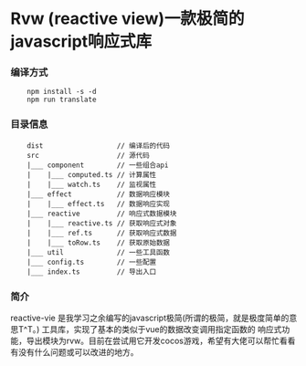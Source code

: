 # Rvw (reactive view)一款极简的javascript响应式库
### 编译方式
```
    npm install -s -d
    npm run translate
```
### 目录信息
```
    dist                  // 编译后的代码
    src                   // 源代码
    |___ component        // 一些组合api
    |    |___ computed.ts // 计算属性
    |    |___ watch.ts    // 监视属性
    |___ effect           // 数据响应模块
    |    |___ effect.ts   // 数据响应实现
    |___ reactive         // 响应式数据模块
    |    |___ reactive.ts // 获取响应式对象
    |    |___ ref.ts      // 获取响应式数据
    |    |___ toRow.ts    // 获取原始数据
    |___ util             // 一些工具函数
    |___ config.ts        // 一些配置
    |___ index.ts         // 导出入口
```
### 简介
reactive-vie 是我学习之余编写的javascript极简(所谓的极简，就是极度简单的意思T^T。)
工具库，实现了基本的类似于vue的数据改变调用指定函数的
响应式功能，导出模块为rvw。目前在尝试用它开发cocos游戏，希望有大佬可以帮忙看看
有没有什么问题或可以改进的地方。

